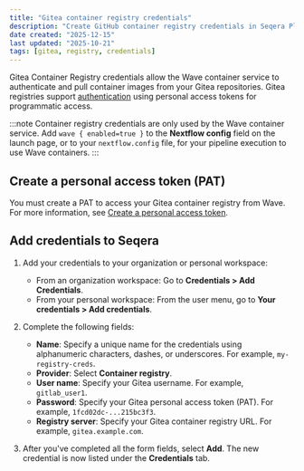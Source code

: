 ```yaml
---
title: "Gitea container registry credentials"
description: "Create GitHub container registry credentials in Seqera Platform."
date created: "2025-12-15"
last updated: "2025-10-21"
tags: [gitea, registry, credentials]
---
```


Gitea Container Registry credentials allow the Wave container service to authenticate and pull container images from your Gitea repositories. Gitea registries support [authentication][gitea-auth] using personal access tokens for programmatic access.

:::note
Container registry credentials are only used by the Wave container service. Add `wave { enabled=true }` to the **Nextflow config** field on the launch page, or to your `nextflow.config` file, for your pipeline execution to use Wave containers.
:::

## Create a personal access token (PAT)

You must create a PAT to access your Gitea container registry from Wave. For more information, see [Create a personal access token][gitea-create].

## Add credentials to Seqera

1.  Add your credentials to your organization or personal workspace:
    - From an organization workspace: Go to **Credentials > Add Credentials**.
    - From your personal workspace: From the user menu, go to **Your credentials > Add credentials**.

2.  Complete the following fields:

    - **Name**: Specify a unique name for the credentials using alphanumeric characters, dashes, or underscores. For example, `my-registry-creds`.
    - **Provider**: Select **Container registry**.
    - **User name**: Specify your Gitea username. For example, `gitlab_user1`.
    - **Password**: Specify your Gitea personal access token (PAT). For example, `1fcd02dc-...215bc3f3`.
    - **Registry server**: Specify your Gitea container registry URL. For example, `gitea.example.com`.

3.  After you've completed all the form fields, select **Add**. The new credential is now listed under the **Credentials** tab.

[gitea-auth]: https://docs.gitea.com/usage/packages/container#login-to-the-container-registry
[gitea-create]: https://docs.gitea.com/development/api-usage#authentication
